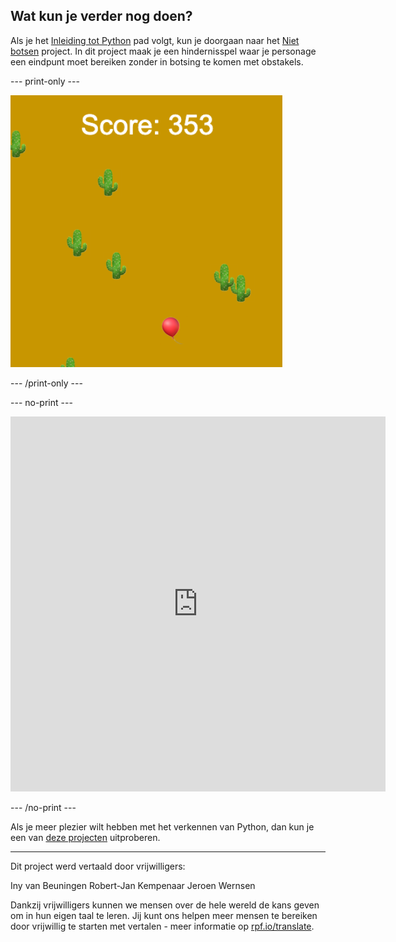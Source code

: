 ## Wat kun je verder nog doen?

Als je het [Inleiding tot Python](https://projects.raspberrypi.org/nl-NL/raspberrypi/python-intro) pad volgt, kun je doorgaan naar het [Niet botsen](https://projects.raspberrypi.org/nl-NL/projects/dont-collide) project. In dit project maak je een hindernisspel waar je personage een eindpunt moet bereiken zonder in botsing te komen met obstakels.

--- print-only ---

![Een voorbeeldproject van een niet botsen-project met een ballon die in een woestijn met cactussen zweeft](images/dont-collide.png)

--- /print-only ---

--- no-print ---

<iframe src="https://editor.raspberrypi.org/nl-NL/embed/viewer/dont-pop-example" width="600" height="600" frameborder="0" marginwidth="0" marginheight="0" allowfullscreen>
</iframe>


--- /no-print ---

Als je meer plezier wilt hebben met het verkennen van Python, dan kun je een van [deze projecten](https://projects.raspberrypi.org/nl-NL/projects?software%5B%5D=python) uitproberen.

***

Dit project werd vertaald door vrijwilligers:

Iny van Beuningen
Robert-Jan Kempenaar
Jeroen Wernsen

Dankzij vrijwilligers kunnen we mensen over de hele wereld de kans geven om in hun eigen taal te leren. Jij kunt ons helpen meer mensen te bereiken door vrijwillig te starten met vertalen - meer informatie op [rpf.io/translate](https://rpf.io/translate).
